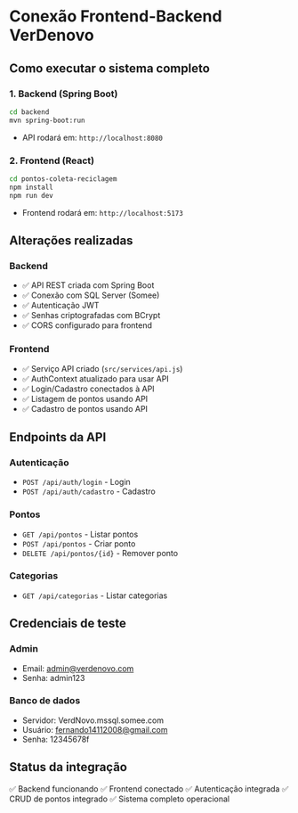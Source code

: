# Conexão Frontend-Backend VerDenovo

## Como executar o sistema completo

### 1. Backend (Spring Boot)
```bash
cd backend
mvn spring-boot:run
```
- API rodará em: `http://localhost:8080`

### 2. Frontend (React)
```bash
cd pontos-coleta-reciclagem
npm install
npm run dev
```
- Frontend rodará em: `http://localhost:5173`

## Alterações realizadas

### Backend
- ✅ API REST criada com Spring Boot
- ✅ Conexão com SQL Server (Somee)
- ✅ Autenticação JWT
- ✅ Senhas criptografadas com BCrypt
- ✅ CORS configurado para frontend

### Frontend
- ✅ Serviço API criado (`src/services/api.js`)
- ✅ AuthContext atualizado para usar API
- ✅ Login/Cadastro conectados à API
- ✅ Listagem de pontos usando API
- ✅ Cadastro de pontos usando API

## Endpoints da API

### Autenticação
- `POST /api/auth/login` - Login
- `POST /api/auth/cadastro` - Cadastro

### Pontos
- `GET /api/pontos` - Listar pontos
- `POST /api/pontos` - Criar ponto
- `DELETE /api/pontos/{id}` - Remover ponto

### Categorias
- `GET /api/categorias` - Listar categorias

## Credenciais de teste

### Admin
- Email: admin@verdenovo.com
- Senha: admin123

### Banco de dados
- Servidor: VerdNovo.mssql.somee.com
- Usuário: fernando14112008@gmail.com
- Senha: 12345678f

## Status da integração
✅ Backend funcionando
✅ Frontend conectado
✅ Autenticação integrada
✅ CRUD de pontos integrado
✅ Sistema completo operacional